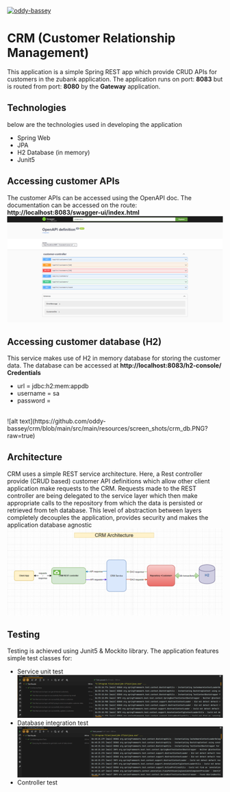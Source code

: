 [![oddy-bassey](https://circleci.com/gh/oddy-bassey/crm.svg?style=svg)](https://circleci.com/gh/oddy-bassey/crm)

# CRM (Customer Relationship Management)
This application is a simple Spring REST app which provide CRUD APIs for customers in the zubank application.
The application runs on port: **8083** but is routed from port: **8080** by the **Gateway** application.

Technologies
-
below are the technologies used in developing the application
* Spring Web
* JPA
* H2 Database (in memory)
* Junit5

Accessing customer APIs
-
The customer APIs can be accessed using the OpenAPI doc. The documentation can be accessed on the route: **http://localhost:8083/swagger-ui/index.html** <br>
![alt text](https://github.com/oddy-bassey/crm/blob/main/src/main/resources/screen_shots/crm_doc.PNG?raw=true)

Accessing customer database (H2)
-
This service makes use of H2 in memory database for storing the customer data. The database can be accessed at **http://localhost:8083/h2-console/** <br>
**Credentials**
* url = jdbc:h2:mem:appdb
* username = sa
* password = 
<br>
![alt text](https://github.com/oddy-bassey/crm/blob/main/src/main/resources/screen_shots/crm_db.PNG?raw=true)

Architecture
-
CRM uses a simple REST service architecture. Here, a Rest controller provide (CRUD based) customer API definitions which allow
other client application make requests to the CRM. Requests made to the REST controller are being delegated to the service layer
which then make appropriate calls to the repository from which the data is persisted or retrieved from teh database. This level of 
abstraction between layers completely decouples the application, provides security and makes the application database agnostic<br>
![alt text](https://github.com/oddy-bassey/crm/blob/main/src/main/resources/screen_shots/crm_arch.PNG?raw=true)

Testing
-
Testing is achieved using Junit5 & Mockito library. The application features simple test classes for: <br>
* Service unit test
  ![alt text](https://github.com/oddy-bassey/crm/blob/main/src/main/resources/screen_shots/crm_service_test.PNG?raw=true)
* Database integration test
  ![alt text](https://github.com/oddy-bassey/crm/blob/main/src/main/resources/screen_shots/crm_db_Itest.PNG?raw=true)
* Controller test